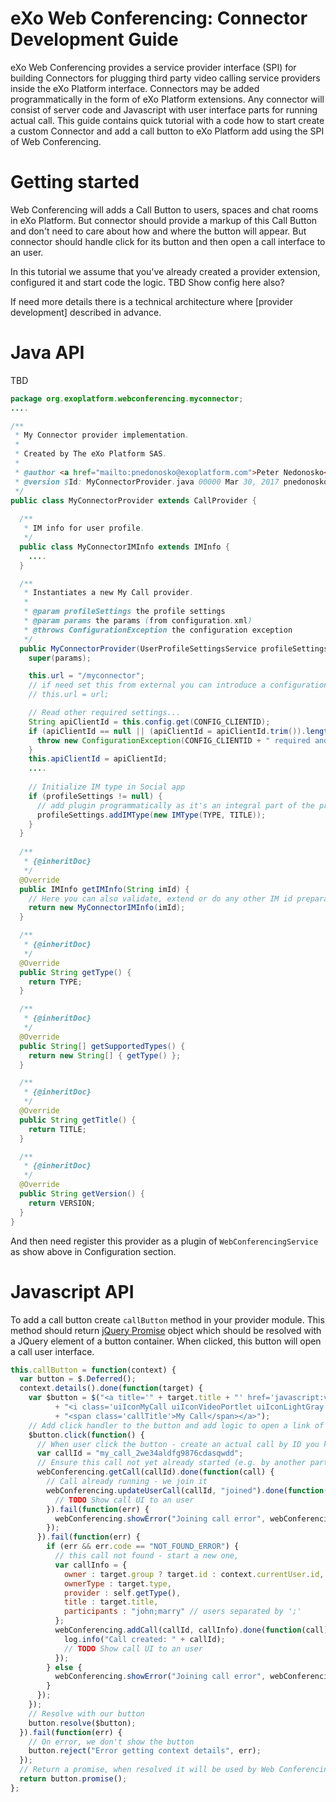 eXo Web Conferencing: Connector Development Guide
=========================================

eXo Web Conferencing provides a service provider interface (SPI) for building Connectors for plugging third party video calling service providers inside the eXo Platform interface. Connectors may be added programmatically in the form of eXo Platform extensions. Any connector will consist of server code and Javascript with user interface parts for running actual call. This guide contains quick tutorial with a code how to start create a custom Connector and add a call button to eXo Platform add using the SPI of Web Conferencing.

Getting started
===============

Web Conferencing will adds a Call Button to users, spaces and chat rooms in eXo Platform. But connector should provide a markup of this Call Button  and don't need to care about how and where the button will appear. But connector should handle click for its button and then open a call interface to an user.

In this tutorial we assume that you've already created a provider extension, configured it and start code the logic. TBD Show config here also?

If need more details there is a technical architecture where [provider development] described in advance.

Java API
========

TBD

```java
package org.exoplatform.webconferencing.myconnector;
....

/**
 * My Connector provider implementation.
 * 
 * Created by The eXo Platform SAS.
 *
 * @author <a href="mailto:pnedonosko@exoplatform.com">Peter Nedonosko</a>
 * @version $Id: MyConnectorProvider.java 00000 Mar 30, 2017 pnedonosko $
 */
public class MyConnectorProvider extends CallProvider {
  
  /**
   * IM info for user profile.
   */
  public class MyConnectorIMInfo extends IMInfo {
    ....
  }

  /**
   * Instantiates a new My Call provider.
   *
   * @param profileSettings the profile settings
   * @param params the params (from configuration.xml)
   * @throws ConfigurationException the configuration exception
   */
  public MyConnectorProvider(UserProfileSettingsService profileSettings, InitParams params) throws ConfigurationException {
    super(params);

    this.url = "/myconnector";
    // if need set this from external you can introduce a configuration parameter
    // this.url = url;

    // Read other required settings... 
    String apiClientId = this.config.get(CONFIG_CLIENTID);
    if (apiClientId == null || (apiClientId = apiClientId.trim()).length() == 0) {
      throw new ConfigurationException(CONFIG_CLIENTID + " required and should be non empty.");
    }
    this.apiClientId = apiClientId;
    ....
    
    // Initialize IM type in Social app 
    if (profileSettings != null) {
      // add plugin programmatically as it's an integral part of the provider
      profileSettings.addIMType(new IMType(TYPE, TITLE));
    }
  }
  
  /**
   * {@inheritDoc}
   */
  @Override
  public IMInfo getIMInfo(String imId) {
    // Here you can also validate, extend or do any other IM id preparations
    return new MyConnectorIMInfo(imId);
  }

  /**
   * {@inheritDoc}
   */
  @Override
  public String getType() {
    return TYPE;
  }

  /**
   * {@inheritDoc}
   */
  @Override
  public String[] getSupportedTypes() {
    return new String[] { getType() };
  }

  /**
   * {@inheritDoc}
   */
  @Override
  public String getTitle() {
    return TITLE;
  }

  /**
   * {@inheritDoc}
   */
  @Override
  public String getVersion() {
    return VERSION;
  }
}
```

And then need register this provider as a plugin of `WebConferencingService` as show above in Configuration section.

Javascript API
==============

To add a call button create `callButton` method in your provider module. This method should return [jQuery Promise](http://api.jquery.com/deferred.promise/) object which should be resolved with a JQuery element of a button container. When clicked, this button will open a call user interface.

```javascript
this.callButton = function(context) {
  var button = $.Deferred();
  context.details().done(function(target) {
    var $button = $("<a title='" + target.title + "' href='javascript:void(0)' class='myCallAction'>"
          + "<i class='uiIconMyCall uiIconVideoPortlet uiIconLightGray'></i>"
          + "<span class='callTitle'>My Call</span></a>");
    // Add click handler to the button and add logic to open a link of call UI
    $button.click(function() {
      // When user click the button - create an actual call by ID you know of just built.
      var callId = "my_call_2we34aldfg9876cdasqwdd";
      // Ensure this call not yet already started (e.g. by another party)
      webConferencing.getCall(callId).done(function(call) {
        // Call already running - we join it
        webConferencing.updateUserCall(callId, "joined").done(function() {
          // TODO Show call UI to an user
        }).fail(function(err) {
          webConferencing.showError("Joining call error", webConferencing.errorText(err));
        });
      }).fail(function(err) {
        if (err && err.code == "NOT_FOUND_ERROR") {
          // this call not found - start a new one,
          var callInfo = {
            owner : target.group ? target.id : context.currentUser.id,
            ownerType : target.type,
            provider : self.getType(),
            title : target.title,
            participants : "john;marry" // users separated by ';'
          };
          webConferencing.addCall(callId, callInfo).done(function(call) {
            log.info("Call created: " + callId);
            // TODO Show call UI to an user
          });
        } else {
          webConferencing.showError("Joining call error", webConferencing.errorText(err));
        }
      });
    });
    // Resolve with our button
    button.resolve($button);
  }).fail(function(err) {
    // On error, we don't show the button
    button.reject("Error getting context details", err);
  });
  // Return a promise, when resolved it will be used by Web Conferencing core to add a button to a required places
  return button.promise();
};
```












